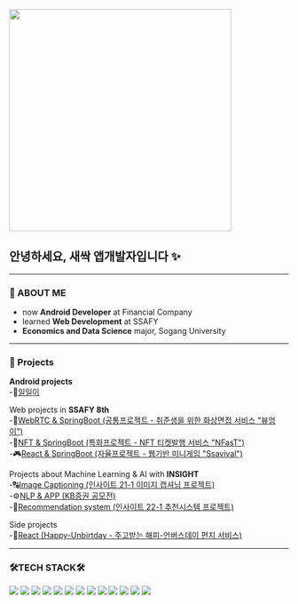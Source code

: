<img src="https://github.com/user-attachments/assets/e5840db2-2663-4594-8029-cebe3bb9b937" style = "width:400px" />

## 안녕하세요, 새싹 앱개발자입니다 ✨
---
### 📍 ABOUT ME 
- now **Android Developer** at Financial Company
- learned **Web Development** at SSAFY
- **Economics and Data Science** major, Sogang University <br />

---
### 📍 Projects
**Android projects**<br/>
-🥚[일일이](https://github.com/duridudu/oneone2)<br/>

Web projects in **SSAFY 8th** <br/>
-🦉[WebRTC & SpringBoot (공통프로젝트 - 취준생을 위한 화상면접 서비스 "뷰엉이")](https://github.com/duridudu/ViewEongEee "뷰엉이") <br/>
-💸[NFT & SpringBoot (특화프로젝트 - NFT 티켓발행 서비스 "NFasT")](https://github.com/duridudu/NFasT "NFasT") <br/>
-🎮[React & SpringBoot (자율프로젝트 - 웹기반 미니게임 "Ssavival")](https://github.com/duridudu/Ssavival "Ssavival")<br/>

Projects about Machine Learning & AI with **INSIGHT** <br/>
-🔠[Image Captioning (인사이트 21-1 이미지 캡셔닝 프로젝트)](https://github.com/duridudu/CaptionTeam "이미지 캡셔닝")  <br/>
-⚙️[NLP & APP (KB증권 공모전)](https://github.com/duridudu/KBsecuritie-AIservice "kb공모전") <br/>
-🏫[Recommendation system (인사이트 22-1 추천시스템 프로젝트)](https://github.com/duridudu/musinsa_closet "무천장")



Side projects <br/>
-🎂[React (Happy-Unbirtday - 주고받는 해피-언버스데이 편지 서비스)](https://github.com/minji428/unbirthday-front)<br/>

---
### 🛠TECH STACK🛠
 <p align="left">
  <img src="https://img.shields.io/badge/Android-3DDC84?style=for-the-badge&logo=android&logoColor=white"/>
   <img src="https://img.shields.io/badge/Android Studio-3DDC84?style=for-the-badge&logo=Android Studio&logoColor=white"/>
  <img src="https://img.shields.io/badge/Kotlin-7F52FF?style=for-the-badge&logo=Kotlin&logoColor=white">

   <img src="https://img.shields.io/badge/JAVA-007396?style=for-the-badge&logo=java&logoColor=white">
   <img src="https://img.shields.io/badge/Spring-6DB33F?style=for-the-badge&logo=Spring&logoColor=white">

   <img src="https://img.shields.io/badge/oracle-F80000?style=for-the-badge&logo=oracle&logoColor=white">
   <img src="https://img.shields.io/badge/mysql-4479A1?style=for-the-badge&logo=mysql&logoColor=white">
<!--    <img src="https://img.shields.io/badge/mariaDB-003545?style=for-the-badge&logo=mariaDB&logoColor=white"> -->

   <img src="https://img.shields.io/badge/javascript-F7DF1E?style=for-the-badge&logo=javascript&logoColor=black">
<!--    <img src="https://img.shields.io/badge/jquery-0769AD?style=for-the-badge&logo=jquery&logoColor=white">
   <img src="https://img.shields.io/badge/react-61DAFB?style=for-the-badge&logo=react&logoColor=black"> -->
   <img src="https://img.shields.io/badge/vue.js-4FC08D?style=for-the-badge&logo=vue.js&logoColor=white">
   <img src="https://img.shields.io/badge/html-E34F26?style=for-the-badge&logo=html5&logoColor=white">
   <img src="https://img.shields.io/badge/css-1572B6?style=for-the-badge&logo=css3&logoColor=white">
   <img src="https://img.shields.io/badge/bootstrap-7952B3?style=for-the-badge&logo=bootstrap&logoColor=white">

   <img src="https://img.shields.io/badge/github-181717?style=for-the-badge&logo=github&logoColor=white">
<!--    <img src="https://img.shields.io/badge/linux-FCC624?style=for-the-badge&logo=linux&logoColor=black">
   <img src="https://img.shields.io/badge/aws-232F3E?style=for-the-badge&logo=aws&logoColor=white">
   <img src="https://img.shields.io/badge/apache tomcat-F8DC75?style=for-the-badge&logo=apachetomcat&logoColor=white">
 -->
    
    
  
  

<!--  [![duridudu's github stats](https://github-readme-stats.vercel.app/api?username=duridudu&count_private=true&custom_title=duridudu's&nbsp;github&nbsp;✨&bg_color=45,00a4f0,66cfff,00a1eb&title_color=ffffff&text_color=ffffff)](https://github.com/duridudu/github-readme-stats) -->


<!--
**duridudu/duridudu** is a ✨ _special_ ✨ repository because its `README.md` (this file) appears on your GitHub profile.

Here are some ideas to get you started:

- 🔭 I'm currently learing
- 🌱 I’m currently learning ...
- 👯 I’m looking to collaborate on ...
- 🤔 I’m looking for help with ...
- 💬 Ask me about ...
- 📫 How to reach me: ...
- 😄 Pronouns: ...
- ⚡ Fun fact: ...
-->
